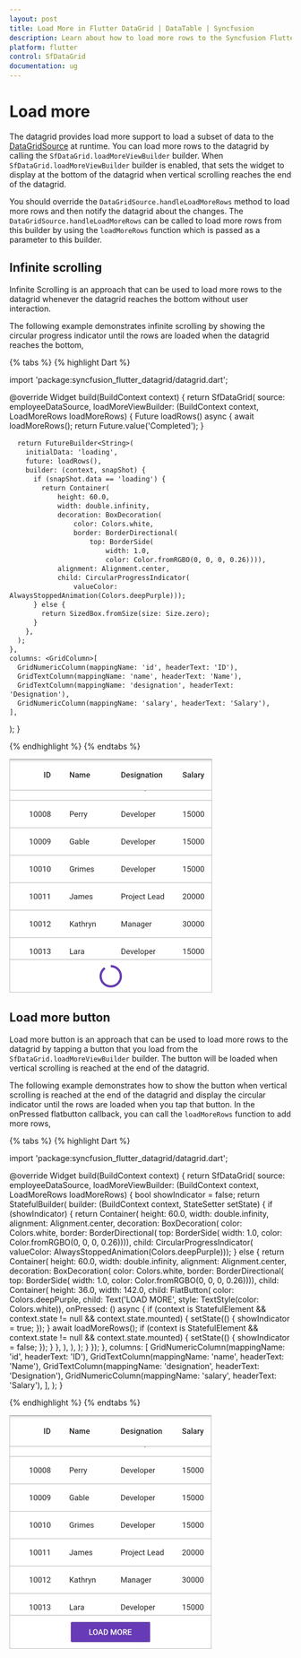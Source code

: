 ```yaml
---
layout: post
title: Load More in Flutter DataGrid | DataTable | Syncfusion
description: Learn about how to load more rows to the Syncfusion Flutter DataGrid at runtime and how to achieve load more through infinite scrolling and load more button.
platform: flutter
control: SfDataGrid
documentation: ug
---
```


# Load more

The datagrid provides load more support to load a subset of data to the [DataGridSource](https://pub.dev/documentation/syncfusion_flutter_datagrid/latest/datagrid/DataGridSource-class.html) at runtime. You can load more rows to the datagrid by calling the `SfDataGrid.loadMoreViewBuilder` builder. When `SfDataGrid.loadMoreViewBuilder` builder is enabled, that sets the widget to display at the bottom of the datagrid when vertical scrolling reaches the end of the datagrid.

You should override the `DataGridSource.handleLoadMoreRows` method to load more rows and then notify the datagrid about the changes. The `DataGridSource.handleLoadMoreRows` can be called to load more rows from this builder by using the `loadMoreRows` function which is passed as a parameter to this builder.

## Infinite scrolling

Infinite Scrolling is an approach that can be used to load more rows to the datagrid whenever the datagrid reaches the bottom without user interaction.

The following example demonstrates infinite scrolling by showing the circular progress indicator until the rows are loaded when the datagrid reaches the bottom,

{% tabs %}
{% highlight Dart %} 

import 'package:syncfusion_flutter_datagrid/datagrid.dart';

@override
Widget build(BuildContext context) {
  return SfDataGrid(
    source: employeeDataSource,
    loadMoreViewBuilder: (BuildContext context, LoadMoreRows loadMoreRows) {
      Future<String> loadRows() async {
        await loadMoreRows();
        return Future<String>.value('Completed');
      }

      return FutureBuilder<String>(
        initialData: 'loading',
        future: loadRows(),
        builder: (context, snapShot) {
          if (snapShot.data == 'loading') {
            return Container(
                height: 60.0,
                width: double.infinity,
                decoration: BoxDecoration(
                    color: Colors.white,
                    border: BorderDirectional(
                        top: BorderSide(
                            width: 1.0,
                            color: Color.fromRGBO(0, 0, 0, 0.26)))),
                alignment: Alignment.center,
                child: CircularProgressIndicator(
                    valueColor: AlwaysStoppedAnimation(Colors.deepPurple)));
          } else {
            return SizedBox.fromSize(size: Size.zero);
          }
        },
      );
    },
    columns: <GridColumn>[
      GridNumericColumn(mappingName: 'id', headerText: 'ID'),
      GridTextColumn(mappingName: 'name', headerText: 'Name'),
      GridTextColumn(mappingName: 'designation', headerText: 'Designation'),
      GridNumericColumn(mappingName: 'salary', headerText: 'Salary'),
    ],
  );
}

{% endhighlight %}
{% endtabs %}

![flutter datagrid shows load more with infinite scrolling behavior](images/load-more/flutter-load-more-infinite-scrolling.png)

## Load more button

Load more button is an approach that can be used to load more rows to the datagrid by tapping a button that you load from the `SfDataGrid.loadMoreViewBuilder` builder. The button will be loaded when vertical scrolling is reached at the end of the datagrid.

The following example demonstrates how to show the button when vertical scrolling is reached at the end of the datagrid and display the circular indicator until the rows are loaded when you tap that button. In the onPressed flatbutton callback, you can call the `loadMoreRows` function to add more rows,

{% tabs %}
{% highlight Dart %} 

import 'package:syncfusion_flutter_datagrid/datagrid.dart';

@override
Widget build(BuildContext context) {
  return SfDataGrid(
    source: employeeDataSource,
    loadMoreViewBuilder: (BuildContext context, LoadMoreRows loadMoreRows) {
      bool showIndicator = false;
      return StatefulBuilder(
          builder: (BuildContext context, StateSetter setState) {
        if (showIndicator) {
          return Container(
              height: 60.0,
              width: double.infinity,
              alignment: Alignment.center,
              decoration: BoxDecoration(
                  color: Colors.white,
                  border: BorderDirectional(
                      top: BorderSide(
                          width: 1.0, color: Color.fromRGBO(0, 0, 0, 0.26)))),
              child: CircularProgressIndicator(
                  valueColor: AlwaysStoppedAnimation(Colors.deepPurple)));
        } else {
          return Container(
            height: 60.0,
            width: double.infinity,
            alignment: Alignment.center,
            decoration: BoxDecoration(
                color: Colors.white,
                border: BorderDirectional(
                    top: BorderSide(
                        width: 1.0, color: Color.fromRGBO(0, 0, 0, 0.26)))),
            child: Container(
              height: 36.0,
              width: 142.0,
              child: FlatButton(
                color: Colors.deepPurple,
                child:
                    Text('LOAD MORE', style: TextStyle(color: Colors.white)),
                onPressed: () async {
                  if (context is StatefulElement &&
                      context.state != null &&
                      context.state.mounted) {
                    setState(() {
                      showIndicator = true;
                    });
                  }
                  await loadMoreRows();
                  if (context is StatefulElement &&
                      context.state != null &&
                      context.state.mounted) {
                    setState(() {
                      showIndicator = false;
                    });
                  }
                },
              ),
            ),
          );
        }
      });
    },
    columns: <GridColumn>[
      GridNumericColumn(mappingName: 'id', headerText: 'ID'),
      GridTextColumn(mappingName: 'name', headerText: 'Name'),
      GridTextColumn(mappingName: 'designation', headerText: 'Designation'),
      GridNumericColumn(mappingName: 'salary', headerText: 'Salary'),
    ],
  );
}

{% endhighlight %}
{% endtabs %}

![flutter datagrid shows load more button behavior](images/load-more/flutter-load-more-button.png)